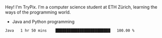 Hey! I'm TryPix. I'm a computer science student at ETH Zürich, learning the ways of the programming world. 

- Java and Python programming


<!--START_SECTION:waka-->

```text
Java   1 hr 50 mins    █████████████████████████   100.00 %
```

<!--END_SECTION:waka-->

